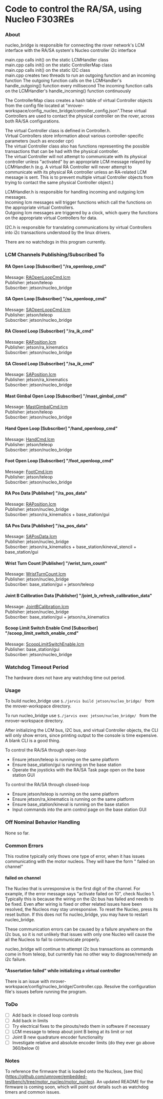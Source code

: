 Code to control the RA/SA, using Nucleo F303REs
===============================================
### About

nucleo_bridge is responsible for connecting the rover network's LCM interface with the RA/SA system's Nucleo controller i2c interface

main.cpp calls init() on the static LCMHandler class \
main.cpp calls init() on the static ControllerMap class \
main.cpp calls init() on the static I2C class \
main.cpp creates two threads to run an outgoing function and an incoming function
The outgoing function calls on the LCMHandler's handle_outgoing() function every millisecond
The incoming function calls on the LCMHandler's handle_incoming() function continuously

The ControllerMap class creates a hash table of virtual Controller objects from the config file located at "mrover-workspace/config_nucleo_bridge/controller_config.json".These virtual Controllers are used to contact the physical controller on the rover, across both RA/SA configurations.

The virtual Controller class is defined in Controller.h.\
Virtual Controllers store information about various controller-specific parameters (such as encoder cpr)\
The virtual Controller class also has functions representing the possible transactions that can be had with the physical controller. \
The virtual Controller will not attempt to communicate with its physical controller unless "activated" by an appropriate LCM message relayed by LCMHandler.h
(e.g. A virtual RA Controller will never attempt to communicate with its physical RA controller unless an RA-related LCM message is sent. This is to prevent multiple virtual Controller objects from trying to contact the same physical Controller object.)

LCMHandler.h is responsible for handling incoming and outgoing lcm messages. \
Incoming lcm messages will trigger functions which call the functions on the appropriate virtual Controllers. \
Outgoing lcm messages are triggered by a clock, which query the functions on the appropriate virtual Controllers for data.

I2C.h is responsible for translating communications by virtual Controllers into i2c transactions understood by the linux drivers.

There are no watchdogs in this program currently.

### LCM Channels Publishing/Subscribed To
#### RA Open Loop \[Subscriber\] "/ra_openloop_cmd"
Message: [RAOpenLoopCmd.lcm](https://github.com/umrover/mrover-workspace/blob/master/rover_msgs/RAOpenLoopCmd.lcm) \
Publisher: jetson/teleop \
Subscriber: jetson/nucleo_bridge

#### SA Open Loop \[Subscriber\] "/sa_openloop_cmd"
Message: [SAOpenLoopCmd.lcm](https://github.com/umrover/mrover-workspace/blob/master/rover_msgs/SAOpenLoopCmd.lcm) \
Publisher: jetson/teleop \
Subscriber: jetson/nucleo_bridge

#### RA Closed Loop \[Subscriber\] "/ra_ik_cmd"
Message: [RAPosition.lcm](https://github.com/umrover/mrover-workspace/blob/master/rover_msgs/RAPosition.lcm) \
Publisher: jetson/ra_kinematics \
Subscriber: jetson/nucleo_bridge

#### SA Closed Loop \[Subscriber\] "/sa_ik_cmd"
Message: [SAPosition.lcm](https://github.com/umrover/mrover-workspace/blob/master/rover_msgs/SAPosition.lcm) \
Publisher: jetson/ra_kinematics \
Subscriber: jetson/nucleo_bridge

#### Mast Gimbal Open Loop \[Subscriber\] "/mast_gimbal_cmd"
Message: [MastGimbalCmd.lcm](https://github.com/umrover/mrover-workspace/blob/master/rover_msgs/MastGimbalCmd.lcm) \
Publisher: jetson/teleop \
Subscriber: jetson/nucleo_bridge

#### Hand Open Loop \[Subscriber\] "/hand_openloop_cmd"
Message: [HandCmd.lcm](https://github.com/umrover/mrover-workspace/blob/master/rover_msgs/HandCmd.lcm) \
Publisher: jetson/teleop \
Subscriber: jetson/nucleo_bridge

#### Foot Open Loop \[Subscriber\] "/foot_openloop_cmd"
Message: [FootCmd.lcm](https://github.com/umrover/mrover-workspace/blob/rnucleo/rover_msgs/FootCmd.lcm) \
Publisher: jetson/teleop \
Subscriber: jetson/nucleo_bridge

#### RA Pos Data \[Publisher\] "/ra_pos_data"
Message: [RAPosition.lcm](https://github.com/umrover/mrover-workspace/blob/master/rover_msgs/RAPosition.lcm) \
Publisher: jetson/nucleo_bridge \
Subscriber: jetson/ra_kinematics + base_station/gui

#### SA Pos Data \[Publisher\] "/sa_pos_data"
Message: [SAPosData.lcm](https://github.com/umrover/mrover-workspace/blob/master/rover_msgs/SAPosData.lcm) \
Publisher: jetson/nucleo_bridge \
Subscriber: jetson/ra_kinematics + base_station/kineval_stencil + base_station/gui

#### Wrist Turn Count \[Publisher\] "/wrist_turn_count"
Message: [WristTurnCount.lcm](https://github.com/umrover/mrover-workspace/blob/master/rover_msgs/WristTurnCount.lcm) \
Publisher: jetson/nucleo_bridge \
Subscriber: base_station/gui + jetson/teleop

#### Joint B Calibration Data \[Publisher\] "/joint_b_refresh_calibration_data"
Message: [JointBCalibration.lcm](https://github.com/umrover/mrover-workspace/blob/master/rover_msgs/JointBCalibration.lcm) \
Publisher: jetson/nucleo_bridge \
Subscriber: base_station/gui + jetson/ra_kinematics

#### Scoop Limit Switch Enable Cmd \[Subscriber\] "/scoop_limit_switch_enable_cmd"
Message: [ScoopLimitSwitchEnable.lcm](https://github.com/umrover/mrover-workspace/blob/master/rover_msgs/ScoopLimitSwitchEnable.lcm) \
Publisher: base_station/gui \
Subscriber: jetson/nucleo_bridge

### Watchdog Timeout Period

The hardware does not have any watchdog time out period.

### Usage

To build nucleo_bridge use `$./jarvis build jetson/nucleo_bridge/ ` from the mrover-workspace directory.

To run nucleo_bridge use `$./jarvis exec jetson/nucleo_bridge/ `
from the mrover-workspace directory.

After initializing the LCM bus, I2C bus, and virtual Controller objects, the CLI will only show errors, since printing output to the console is time expensive. A blank CLI is a good thing.

To control the RA/SA through open-loop
* Ensure jetson/teleop is running on the same platform
* Ensure base_station/gui is running on the base station
* Operate the joysticks with the RA/SA Task page open on the base station GUI

To control the RA/SA through closed-loop
* Ensure jetson/teleop is running on the same platform
* Ensure jetson/ra_kinematics is running on the same platform
* Ensure base_station/kineval is running on the base station
* Input commands into the arm control page on the base station GUI

### Off Nominal Behavior Handling

None so far.

### Common Errors

This routine typically only thows one type of error, when it has issues communicating with the motor nucleos. They will have the form "<command> failed on channel"

#### <Command> failed on channel
The Nucleo that is unresponsive is the first digit of the channel. For example, if the error message says "activate failed on 10", check Nucleo 1. Typically this is because the wiring on the i2c bus has failed and needs to be fixed. Even after wiring is fixed or other related issues have been resolved, the Nucleos may stay unresponsive. To reset the Nucleo, press its reset button. If this does not fix nucleo_bridge, you may have to restart nucleo_bridge.

These communication errors can be caused by a failure anywhere on the i2c bus, so it is not unlikely that issues with only one Nucleo will cause the all the Nucleos to fail to communicate properly. 

nucleo_bridge will continue to attempt i2c bus transactions as commands come in from teleop, but currently has no other way to diagnose/remedy an i2c failure.

#### "Assertation failed" while initializing a virtual controller
There is an issue with mrover-workspace/config/nucleo_bridge/Controller.cpp. Resolve the configuration file's issues before running the program.

### ToDo
- [ ] Add back in closed loop controls 
- [ ] Add back in limits 
- [ ] Try electrical fixes to the pinouts/redo them in software if necessary 
- [ ] LCM message to teleop about joint B being at its limit or not 
- [ ] Joint B new quadrature encoder functionality
- [ ] Investigate relative and absolute encoder limits (do they ever go above 360/below 0)  

### Notes

To reference the firmware that is loaded onto the Nucleos, [see this] (https://github.com/umrover/embedded-testbench/tree/motor_nucleo/motor_nucleo). An updated README for the firmware is coming soon, which will point out details such as watchdog timers and common issues.

